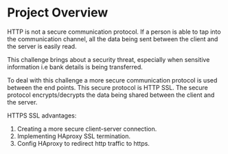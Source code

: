 # Project Overview

HTTP is not a secure communication protocol. If a person is able to tap into the communication
channel, all the data being sent between the client and the server is easily read.

This challenge brings about a security threat, especially when sensitive information i.e bank details
is being transferred.

To deal with this challenge a more secure communication protocol is used between the end points.
This secure protocol is HTTP SSL. The secure protocol encrypts/decrypts the data being shared between
the client and the server.

HTTPS SSL advantages:
1. Creating a more secure client-server connection.
2. Implementing HAproxy SSL termination.
3. Config HAproxy to redirect http traffic to https.
